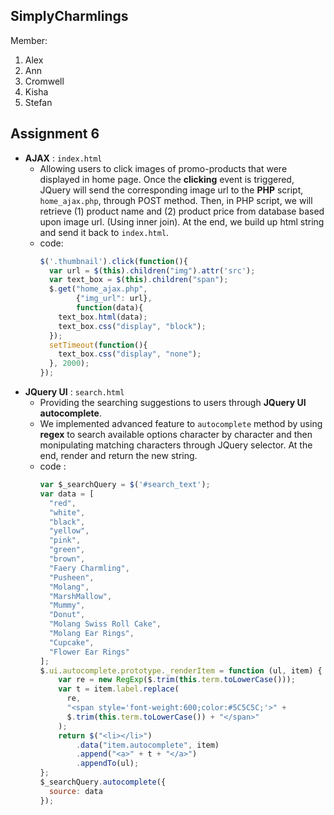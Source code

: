 SimplyCharmlings
---
Member:
  1. Alex
  2. Ann
  3. Cromwell
  4. Kisha
  5. Stefan     

Assignment 6
---
  * **AJAX** : `index.html`
    * Allowing users to click images of promo-products that were displayed in home page. Once the **clicking** event is triggered, JQuery will send the corresponding image url to the **PHP** script, `home_ajax.php`, through POST method. Then, in PHP script, we will retrieve (1) product name and (2) product price from database based upon image url. (Using inner join). At the end, we build up html string and send it back to `index.html`.
    * code:     
      ```javascript
      $('.thumbnail').click(function(){
        var url = $(this).children("img").attr('src');
        var text_box = $(this).children("span");
        $.get("home_ajax.php", 
              {"img_url": url}, 
              function(data){
          text_box.html(data);
          text_box.css("display", "block");
        });
        setTimeout(function(){
          text_box.css("display", "none");
        }, 2000);
      });
      ```
  * **JQuery UI** : `search.html`
    * Providing the searching suggestions to users through **JQuery UI autocomplete**.
    * We implemented advanced feature to `autocomplete` method by using **regex** to search available options character by character and then monipulating matching characters through JQuery selector. At the end, render and return the new string.
    * code :     
      ```javascript
      var $_searchQuery = $('#search_text');
      var data = [
        "red",
        "white",
        "black",
        "yellow",
        "pink",
        "green",
        "brown",
        "Faery Charmling",
        "Pusheen",
        "Molang",
        "MarshMallow",
        "Mummy",
        "Donut",
        "Molang Swiss Roll Cake",
        "Molang Ear Rings",
        "Cupcake",
        "Flower Ear Rings"
      ];
      $.ui.autocomplete.prototype._renderItem = function (ul, item) {
          var re = new RegExp($.trim(this.term.toLowerCase()));
          var t = item.label.replace(
            re,
            "<span style='font-weight:600;color:#5C5C5C;'>" +
            $.trim(this.term.toLowerCase()) + "</span>"
          );
          return $("<li></li>")
              .data("item.autocomplete", item)
              .append("<a>" + t + "</a>")
              .appendTo(ul);
      };
      $_searchQuery.autocomplete({
        source: data
      });
      ```

